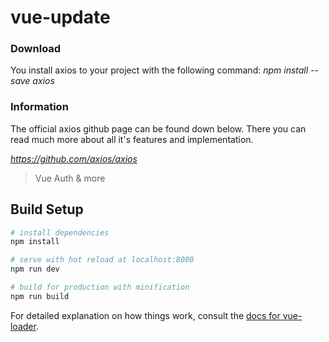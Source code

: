 # vue-update

### Download

You install axios to your project with the following command:
<i>npm install --save axios</i>

### Information 

The official axios github page can be found down below. There you can read much more about all it's features and implementation. 

<i> https://github.com/axios/axios </i>

> Vue Auth & more

## Build Setup

``` bash
# install dependencies
npm install

# serve with hot reload at localhost:8080
npm run dev

# build for production with minification
npm run build
```

For detailed explanation on how things work, consult the [docs for vue-loader](http://vuejs.github.io/vue-loader).
